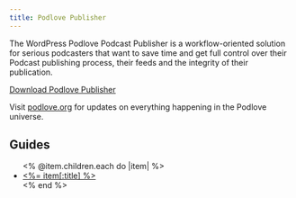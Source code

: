 ```yaml
---
title: Podlove Publisher
---
```


The WordPress Podlove Podcast Publisher is a workflow-oriented solution for serious podcasters that want to save time and get full control over their Podcast publishing process, their feeds and the integrity of their publication.

<a href="http://wordpress.org/extend/plugins/podlove-podcasting-plugin-for-wordpress/" class="button success">Download Podlove Publisher</a>

Visit [podlove.org](http://podlove.org/) for updates on everything happening in the Podlove universe.

## Guides

<ul>
<% @item.children.each do |item| %>
	<li>
		<a href="<%= item.path %>"><%= item[:title] %></a>
	</li>
<% end %>
</ul>